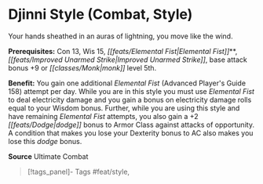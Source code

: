 ﻿---
cssclass: [feats]

---
# Djinni Style (Combat, Style)

Your hands sheathed in an auras of lightning, you move like the wind.

**Prerequisites:** Con 13, Wis 15, _[[feats/Elemental Fist|Elemental Fist]]_**, _[[feats/Improved Unarmed Strike|Improved Unarmed Strike]]_, base attack bonus +9 or _[[classes/Monk|monk]]_ level 5th.

**Benefit:** You gain one additional _Elemental Fist_ (Advanced Player's Guide 158) attempt per day. While you are in this style you must use _Elemental Fist_ to deal electricity damage and you gain a bonus on electricity damage rolls equal to your Wisdom bonus. Further, while you are using this style and have remaining _Elemental Fist_ attempts, you also gain a +2 _[[feats/Dodge|dodge]]_ bonus to Armor Class against attacks of opportunity. A condition that makes you lose your Dexterity bonus to AC also makes you lose this _dodge_ bonus.

**Source** Ultimate Combat
>[!tags_panel]- Tags
> #feat/style, 